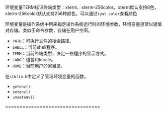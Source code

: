 环境变量TERM标识终端类型：xterm、xterm-256color。xterm默认支持8色， xterm-256color默认支持256种颜色。可以通过`tput color`查看颜色


环境变量是操作系统中用来指定操作系统运行时的环境参数，环境变量通常以键值对存储。类似于命令参数，存储在用户空间。

* `PATH`：可执行文件的搜索路径。
* `SHELL`：当前shell程序。
* `TERM`：当前终端类型，决定一些程序的显示方式。
* `LANG`：语言和locale。
* `HOME`：当前用户的家目录。


在`stblib.h`中定义了管理环境变量的函数。

* `getenv()`
* `setenv()`
* `unsetenv()`


=================================










